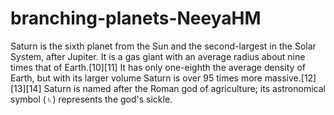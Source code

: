 # branching-planets-NeeyaHM

Saturn is the sixth planet from the Sun and the second-largest in the Solar System, after Jupiter. It is a gas giant with an average radius about nine times that of Earth.[10][11] It has only one-eighth the average density of Earth, but with its larger volume Saturn is over 95 times more massive.[12][13][14] Saturn is named after the Roman god of agriculture; its astronomical symbol (♄) represents the god's sickle.